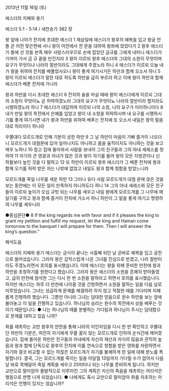 2013년 11월 16일 (토)

에스더의 지혜와 용기



에스더 5:1 - 5:14 / 새찬송가 382 장


왕 앞에 나아가 잔치에 초대한 에스더
1 제삼일에 에스더가 왕후의 예복을 입고 왕궁 안 뜰 곧 어전 맞은편에 서니 왕이 어전에서 전 문을 대하여 왕좌에 앉았다가 2 왕후 에스더가 뜰에 선 것을 본즉 매우 사랑스러우므로 손에 잡았던 금규를 그에게 내미니 에스더가 가까이 가서 금 규 끝을 만진지라 3 왕이 이르되 왕후 에스더여 그대의 소원이 무엇이며 요구가 무엇이냐 나라의 절반이라도 그대에게 주겠노라 하니 4 에스더가 이르되 오늘 내가 왕을 위하여 잔치를 베풀었사오니 왕이 좋게 여기시거든 하만과 함께 오소서 하니 5 왕이 이르되 에스더가 말한 대로 하도록 하만을 급히 부르라 하고 이에 왕이 하만과 함께 에스더가 베푼 잔치에 가니라

왕과 하만을 다시 초대한 에스더
6 잔치의 술을 마실 때에 왕이 에스더에게 이르되 그대의 소청이 무엇이뇨 곧 허락하겠노라 그대의 요구가 무엇이뇨 나라의 절반이라 할지라도 시행하겠노라 하니 7 에스더가 대답하여 이르되 나의 소청, 나의 요구가 이러하니이다 8 내가 만일 왕의 목전에서 은혜를 입었고 왕이 내 소청을 허락하시며 내 요구를 시행하시기를 좋게 여기시면 내가 왕과 하만을 위하여 베푸는 잔치에 또 오소서 내일은 왕의 말씀대로 하리이다 하니라

우쭐대다 모르드개로 인해 기분이 상한 하만
9 그 날 하만이 마음이 기뻐 즐거이 나오더니 모르드개가 대궐문에 있어 일어나지도 아니하고 몸을 움직이지도 아니하는 것을 보고 매우 노하나 10 참고 집에 돌아와서 사람을 보내어 그의 친구들과 그의 아내 세레스를 청하여 11 자기의 큰 영광과 자녀가 많은 것과 왕이 자기를 들어 왕의 모든 지방관이나 신하들보다 높인 것을 다 말하고 12 또 하만이 이르되 왕후 에스더가 그 베푼 잔치에 왕과 함께 오기를 허락 받은 자는 나밖에 없었고 내일도 왕과 함께 청함을 받았느니라

모르드개를 죽일 나무를 세운 하만
13 그러나 유다 사람 모르드개가 대궐 문에 앉은 것을 보는 동안에는 이 모든 일이 만족하지 아니하도다 하니 14 그의 아내 세레스와 모든 친구들이 이르되 높이가 오십 규빗 되는 나무를 세우고 내일 왕에게 모르드개를 그 나무에 매달기를 구하고 왕과 함께 즐거이 잔치에 가소서 하니 하만이 그 말을 좋게 여기고 명령하여 나무를 세우니라

●중심문단●
8 If the king regards me with favor and if it pleases the king to grant my petition and fulfill my request, let the king and Haman come tomorrow to the banquet I will prepare for them. Then I will answer the king’s question.”

해석도움





에스더의 지혜와 용기
에스더는 금식이 끝나는 사흘째 되던 날 곧바로 예복을 입고 궁전으로 들어섰습니다. 그러자 왕은 갑작스럽게 나온 그녀를 진심으로 반겼고, 나라 절반이라도 주겠노라면서 호의를 표시했습니다. 이에 에스더는 왕을 위해 준비한 만찬에 왕과 하만을 초청하기를 원한다고 했습니다. 그러자 왕은 에스더의 소원을 흔쾌히 받아들였고, 급히 만찬에 참석한 그는 다시 한 번 소원을 말하라고 하면서 호의를 표시했습니다. 하지만 에스더는 하루 더 만찬에 나아올 것을 간청하면서 소원을 말하는 일을 다음 날로 미루었습니다. 그녀는 성급하게 문제를 해결하려 하지 않고 적절한 때를 기다리며 지혜롭게 진행하려 했습니다. 그뿐만 아니라 그녀는 담대한 믿음으로 원수 하만을 보는 앞에 불러놓고 이 일을 진행하고 있습니다. 하나님의 승리는 원수의 목전에서 상을 베푸는 것이기 때문입니다.
● 나는 하나님의 때를 분별하는 기다림과 하나님이 주시는 담대함으로 문제를 대하고 있습
니까?

화를 재촉하는 교만
왕후의 만찬을 통해 나라의 이인자임을 다시 한 번 확인하고 우쭐대던 하만의 기분은, 여전히 자기에게 무릎 꿇지 않는 모르드개로 인하여 순식간에 깨어졌습니다. 집에 돌아온 하만은 친구들과 아내에게 자신의 재산과 자식의 많음과 관직의 높음과 왕과 함께 단독으로 왕후의 잔치에 이틀 연속으로 청함을 받은 영화를 자랑하면서 자기와 결코 비교할 수 없는 하찮은 모르드개가 자기를 불쾌하게 한 일에 대해 분노를 폭발합니다. 결국, 그는 모르드개를 죽이는 일을 아달월 13일까지 기다릴 수가 없어서 다음날 바로 목매달아 죽일 계획을 세우고 25미터나 되는 나무를 준비하게 됩니다. 하지만 교만으로 말미암아 돌발적으로 이루어진 그의 계획은 자신의 죽음을 재촉하는 어리석은 행동으로 판명 나게 되었습니다.
● 나에게도 혹시 교만으로 말미암아 화를 자초하는 어리석은 언행이 있지는 않습니까?